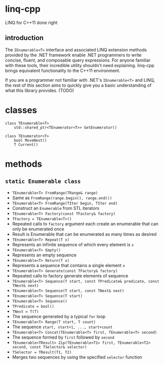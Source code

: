 linq-cpp
========

LINQ for C++11 done right

introduction
------------

The `IEnumerable<T>` interface and associated LINQ extension methods provided by the .NET framework enable .NET programmers to write concise, fluent, and composable query expressions. For anyone familiar with these tools, their incredible utility shouldn't need explaining. linq-cpp brings equivalent functionality to the C++11 environment.

If you are a programmer not familiar with .NET's `IEnumerable<T>` and LINQ, the rest of this section aims to quickly give you a basic understanding of what this library provides. (TODO) 

classes
=======
    class TEnumerable<T>
        std::shared_ptr<TEnumerator<T>> GetEnumerator()
        
    class TEnumerator<T>
        bool MoveNext()
        T Current()

methods
=======
`static Enumerable class`
------------
- `TEnumerable<T> FromRange(TRange& range)`
 - Same as `FromRange(range.begin(), range.end())`
- `TEnumerable<T> FromRange(TIter begin, TIter end)`
 - Construct an `Enumerable` from STL iterators
- `TEnumerable<T> Factory(const TFactory& factory)`
 - `TFactory = TEnumerable<T>()`
 - Repeated calls to `factory` argument each create an enumerable that can only be enumerated once
 - Result is Enumerable that can be enumerated as many times as desired
- `TEnumerable<T> Repeat(T x)`
 - Represents an infinite sequence of which every element is `x`
- `TEnumerable<T> Empty()`
 - Represents an empty sequence
- `TEnumerable<T> Return(T x)`
 - Represents a sequence that contains a single element `x`
- `TEnumerable<T> Generate(const TFactory& factory)`
 - Repeated calls to factory generate elements of sequence
- `TEnumerable<T> Sequence(T start, const TPredicate& predicate, const TNext& next)`
- `TEnumerable<T> Sequence(T start, const TNext& next)`
- `TEnumerable<T> Sequence(T start)`
- `TEnumerable<T> Sequence()`
 - `TPredicate = bool()`
 - `TNext = T(T)`
 - The sequence generated by a typical `for` loop
- `TEnumerable<T> Range(T start, T count)`
 - The sequence `start, start+1, ..., start+count`
- `TEnumerable<T> Concat(TEnumerable<T> first, TEnumerable<T> second)`
 - The sequence formed by `first` followed by `second`
- `TEnumerable<TResult> Zip(TEnumerable<T1> first, TEnumerable<T2> second, const TSelector& selector)`
 - `TSelector = TResult(T1, T2)`
 - Merges two sequences by using the specified `selector` function
